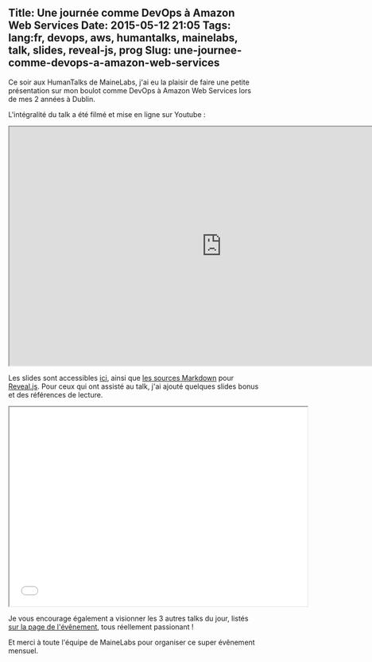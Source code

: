 Title: Une journée comme DevOps à Amazon Web Services
Date: 2015-05-12 21:05
Tags: lang:fr, devops, aws, humantalks, mainelabs, talk, slides, reveal-js, prog
Slug: une-journee-comme-devops-a-amazon-web-services
---
Ce soir aux HumanTalks de MaineLabs, j'ai eu la plaisir de faire une petite présentation sur mon boulot comme DevOps à Amazon Web Services lors de mes 2 années à Dublin.

L'intégralité du talk a été filmé et mise en ligne sur Youtube :

<iframe width="853" height="480" src="https://www.youtube.com/embed/M1y_1tMlll4" allowfullscreen></iframe>

Les slides sont accessibles [ici](/lucas/HTML_2015-05-12), ainsi que [les sources Markdown](/lucas/HTML_2015-05-12/HTML_2015-05-12.md) pour [Reveal.js](http://lab.hakim.se/reveal-js). Pour ceux qui ont assisté au talk, j'ai ajouté quelques slides bonus et des références de lecture.

<div style="text-align:center;"><iframe src="/lucas/slides/HTML_2015-05-12/" width="600" height="400">
  <p>Iframes non supportées. Cliquez sur le lien dans le paragraphe au-dessus pour accéder directement aux slides.</p>
</iframe></div>

Je vous encourage également a visionner les 3 autres talks du jour, listés [sur la page de l'évênement](http://mainelabs.fr/evenement/humantalks-mai-2015), tous réellement passionant !

Et merci à toute l'équipe de MaineLabs pour organiser ce super évênement mensuel.

